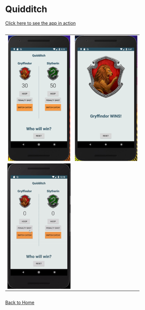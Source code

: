 Quidditch
=========
<a href="https://www.youtube.com/watch?v=SPY9Zcxtfao" target="_blank">Click here to see the app in action</a>


<div style="overflow-x:auto;">
	<table align="center" cellspacing="0" cellpadding="0" style="border: none; border-collapse:collapse">
		<tr>
			<td align="center"><a href="images/Quidditch1.PNG"><img src="images/Quidditch1.PNG" style="max-height: 400px" /></a></td>
			<td align="center"><a href="images/Quidditch2.PNG"><img src="images/Quidditch2.PNG" style="max-height: 400px" /></a></td>
		</tr>
		<tr>
			<td align="center"><a href="images/quidditchGif.gif"><img src="images/quidditchGif.gif" style="max-height: 400px" /></a></td>
		</tr>
	</table>
</div>

[Back to Home](index)